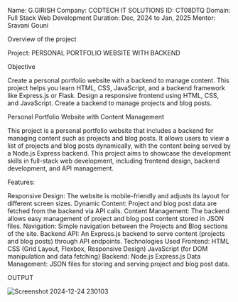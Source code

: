 Name: G.GIRISH
Company: CODTECH IT SOLUTIONS
ID: CT08DTQ
Domain: Full Stack Web Development
Duration: Dec, 2024 to Jan, 2025
Mentor: Sravani Gouni

Overview of the project

Project: PERSONAL PORTFOLIO WEBSITE WITH BACKEND

Objective

Create a personal portfolio website with a backend to manage content. This
project helps you learn HTML, CSS, JavaScript, and a backend framework like
Express.js or Flask. Design a responsive frontend using HTML, CSS, and
JavaScript. Create a backend to manage projects and blog posts.

Personal Portfolio Website with Content Management

This project is a personal portfolio website that includes a backend for managing content such as projects and blog posts. It allows users to view a list of projects and blog posts dynamically, with the content being served by a Node.js Express backend. This project aims to showcase the development skills in full-stack web development, including frontend design, backend development, and API management.

Features:

Responsive Design: The website is mobile-friendly and adjusts its layout for different screen sizes.
Dynamic Content: Project and blog post data are fetched from the backend via API calls.
Content Management: The backend allows easy management of project and blog post content stored in JSON files.
Navigation: Simple navigation between the Projects and Blog sections of the site.
Backend API: An Express.js backend to serve content (projects and blog posts) through API endpoints.
Technologies Used
Frontend:
HTML
CSS (Grid Layout, Flexbox, Responsive Design)
JavaScript (for DOM manipulation and data fetching)
Backend:
Node.js
Express.js
Data Management:
JSON files for storing and serving project and blog post data.

OUTPUT

![Screenshot 2024-12-24 230103](https://github.com/user-attachments/assets/b1bafae0-a6c7-4f57-8bb6-71da14d6670c)


